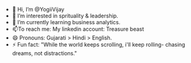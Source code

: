 - 👋 Hi, I’m @YogiiVijay
- 👀 I’m interested in sprituality & leadership.
- 🌱 I’m currently learning business analytics.
- 📫To reach me: My linkedin account: Treasure beast
- 😄 Pronouns: Gujarati > Hindi > English.
- ⚡ Fun fact: "While the world keeps scrolling, i'll keep rolling- chasing dreams, not distractions." 

<!---
YogiiVijay/YogiiVijay is a ✨ special ✨ repository because its `README.md` (this file) appears on your GitHub profile.
You can click the Preview link to take a look at your changes.
--->
